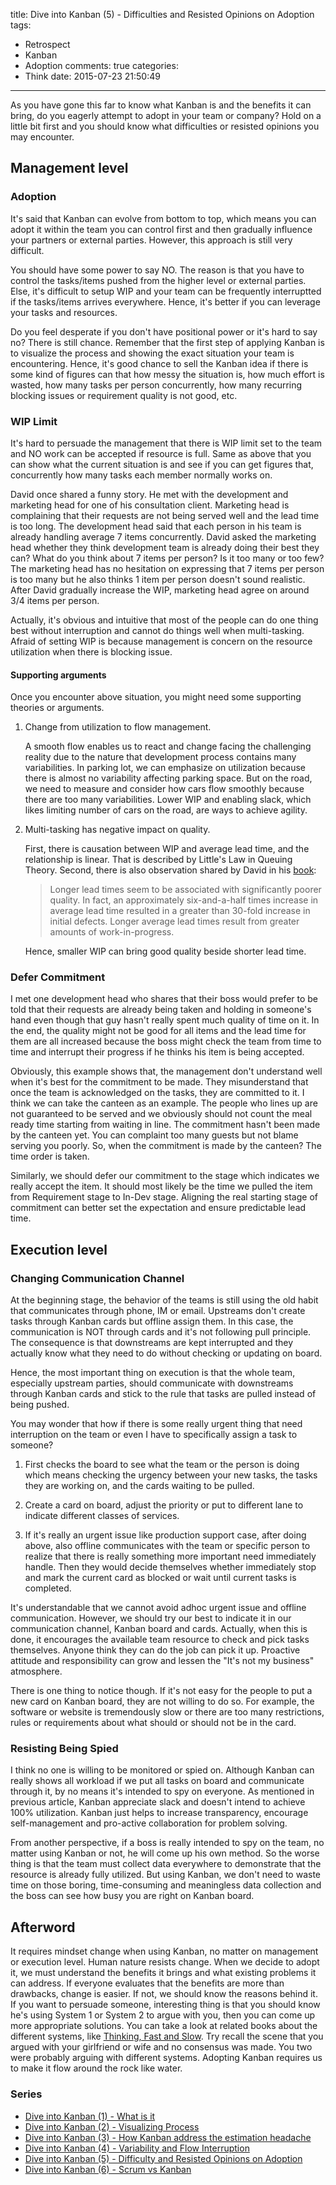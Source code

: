 title: Dive into Kanban (5) - Difficulties and Resisted Opinions on Adoption
tags:
  - Retrospect
  - Kanban
  - Adoption
comments: true
categories:
  - Think
date: 2015-07-23 21:50:49
---

[book]: http://www.amazon.com/Kanban-Successful-Evolutionary-Technology-Business/dp/0984521402

As you have gone this far to know what Kanban is and the benefits it can bring, do you eagerly attempt to adopt in your team or company?  Hold on a little bit first and you should know what difficulties or resisted opinions you may encounter.  

## Management level

### Adoption

It's said that Kanban can evolve from bottom to top, which means you can adopt it within the team you can control first and then gradually influence your partners or external parties.  However, this approach is still very difficult.  

You should have some power to say NO.  The reason is that you have to control the tasks/items pushed from the higher level or external parties.  Else, it's difficult to setup WIP and your team can be frequently interruptted if the tasks/items arrives everywhere.  Hence, it's better if you can leverage your tasks and resources.  

Do you feel desperate if you don't have positional power or it's hard to say no?  There is still chance.  Remember that the first step of applying Kanban is to visualize the process and showing the exact situation your team is encountering.  Hence, it's good chance to sell the Kanban idea if there is some kind of figures can that how messy the situation is, how much effort is wasted, how many tasks per person concurrently, how many recurring blocking issues or requirement quality is not good, etc.  

### WIP Limit

It's hard to persuade the management that there is WIP limit set to the team and NO work can be accepted if resource is full.  Same as above that you can show what the current situation is and see if you can get figures that, concurrently how many tasks each member normally works on.  

David once shared a funny story.  He met with the development and marketing head for one of his consultation client.  Marketing head is complaining that their requests are not being served well and the lead time is too long.  The development head said that each person in his team is already handling average 7 items concurrently.  David asked the marketing head whether they think development team is already doing their best they can?  What do you think about 7 items per person?  Is it too many or too few?  The marketing head has no hesitation on expressing that 7 items per person is too many but he also thinks 1 item per person doesn't sound realistic.  After David gradually increase the WIP, marketing head agree on around 3/4 items per person.  

Actually, it's obvious and intuitive that most of the people can do one thing best without interruption and cannot do things well when multi-tasking.  Afraid of setting WIP is because management is concern on the resource utilization when there is blocking issue.  


#### Supporting arguments

Once you encounter above situation, you might need some supporting theories or arguments.  

1. Change from utilization to flow management.  

    A smooth flow enables us to react and change facing the challenging reality due to the nature that development process contains many variabilities.  In parking lot, we can emphasize on utilization because there is almost no variability affecting parking space.  But on the road, we need to measure and consider how cars flow smoothly because there are too many variabilities.  Lower WIP and enabling slack, which likes limiting number of cars on the road, are ways to achieve agility.  

2. Multi-tasking has negative impact on quality.  

    First, there is causation between WIP and average lead time, and the relationship is linear.  That is described by Little's Law in Queuing Theory.  Second, there is also observation shared by David in his [book][]:  

    >Longer lead times seem to be associated with significantly poorer quality. In fact, an approximately six-and-a-half times increase in average lead time resulted in a greater than 30-fold increase in initial defects. Longer average lead times result from greater amounts of work-in-progress.

    Hence, smaller WIP can bring good quality beside shorter lead time.  


### Defer Commitment

I met one development head who shares that their boss would prefer to be told that their requests are already being taken and holding in someone's hand even though that guy hasn't really spent much quality of time on it.  In the end, the quality might not be good for all items and the lead time for them are all increased because the boss might check the team from time to time and interrupt their progress if he thinks his item is being accepted.  

Obviously, this example shows that, the management don't understand well when it's best for the commitment to be made.  They misunderstand that once the team is acknowledged on the tasks, they are committed to it.  I think we can take the canteen as an example.  The people who lines up are not guaranteed to be served and we obviously should not count the meal ready time starting from waiting in line.  The commitment hasn't been made by the canteen yet.  You can complaint too many guests but not blame serving you poorly.  So, when the commitment is made by the canteen?  The time order is taken.  

Similarly, we should defer our commitment to the stage which indicates we really accept the item.  It should most likely be the time we pulled the item from Requirement stage to In-Dev stage.  Aligning the real starting stage of commitment can better set the expectation and ensure predictable lead time.  


## Execution level

### Changing Communication Channel

At the beginning stage, the behavior of the teams is still using the old habit that communicates through phone, IM or email.  Upstreams don't create tasks through Kanban cards but offline assign them.  In this case, the communication is NOT through cards and it's not following pull principle.  The consequence is that downstreams are kept interrupted and they actually know what they need to do without checking or updating on board.  

Hence, the most important thing on execution is that the whole team, especially upstream parties, should communicate with downstreams through Kanban cards and stick to the rule that tasks are pulled instead of being pushed.  

You may wonder that how if there is some really urgent thing that need interruption on the team or even I have to specifically assign a task to someone?  

1. First checks the board to see what the team or the person is doing which means checking the urgency between your new tasks, the tasks they are working on, and the cards waiting to be pulled.  

2. Create a card on board, adjust the priority or put to different lane to indicate different classes of services.  

3. If it's really an urgent issue like production support case, after doing above, also offline communicates with the team or specific person to realize that there is really something more important need immediately handle.  Then they would decide themselves whether immediately stop and mark the current card as blocked or wait until current tasks is completed.  

It's understandable that we cannot avoid adhoc urgent issue and offline communication.  However, we should try our best to indicate it in our communication channel, Kanban board and cards.  Actually, when this is done, it encourages the available team resource to check and pick tasks themselves.  Anyone think they can do the job can pick it up.  Proactive attitude and responsibility can grow and lessen the "It's not my business" atmosphere.  

There is one thing to notice though.  If it's not easy for the people to put a new card on Kanban board, they are not willing to do so.  For example, the software or website is tremendously slow or there are too many restrictions, rules or requirements about what should or should not be in the card.  


### Resisting Being Spied

I think no one is willing to be monitored or spied on.  Although Kanban can really shows all workload if we put all tasks on board and communicate through it, by no means it's intended to spy on everyone.  As mentioned in previous article, Kanban appreciate slack and doesn't intend to achieve 100% utilization.  Kanban just helps to increase transparency, encourage self-management and pro-active collaboration for problem solving.  

From another perspective, if a boss is really intended to spy on the team, no matter using Kanban or not, he will come up his own method.  So the worse thing is that the team must collect data everywhere to demonstrate that the resource is already fully utilized.  But using Kanban, we don't need to waste time on those boring, time-consuming and meaningless data collection and the boss can see how busy you are right on Kanban board.  


## Afterword  

[Thinking, Fast and Slow]: http://www.amazon.com/Thinking-Fast-Slow-Daniel-Kahneman/dp/0374533555

It requires mindset change when using Kanban, no matter on management or execution level.  Human nature resists change.  When we decide to adopt it, we must understand the benefits it brings and what existing problems it can address.  If everyone evaluates that the benefits are more than drawbacks, change is easier.  If not, we should know the reasons behind it.  If you want to persuade someone, interesting thing is that you should know he's using System 1 or System 2 to argue with you, then you can come up more appropriate solutions.  You can take a look at related books about the different systems, like [Thinking, Fast and Slow][].  Try recall the scene that you argued with your girlfriend or wife and no consensus was made.  You two were probably arguing with different systems.  Adopting Kanban requires us to make it flow around the rock like water.  


### Series
[Dive into Kanban (1) - What is it]: http://www.thinkingincrowd.me/2015/05/20/Dive-into-Kanban-1-What-is-it/
[Dive into Kanban (2) - Visualizing Process]: http://www.thinkingincrowd.me/2015/05/29/Dive-into-Kanban-2-Visualizing-Process/
[Dive into Kanban (3) - How Kanban address the estimation headache]: http://www.thinkingincrowd.me/2015/05/31/Dive-into-Kanban-3-How-Kanban-address-the-estimation-headache/
[Dive into Kanban (4) - Variability and Flow Interruption]: http://www.thinkingincrowd.me/2015/06/05/Dive-into-Kanban-4-Variability-and-Flow-Interruption/
[Dive into Kanban (5) - Difficulty and Resisted Opinions on Adoption]: http://www.thinkingincrowd.me/2015/07/23/Dive-into-Kanban-5-Difficulty-and-Resisted-Opinions-on-Adoption/
[Dive into Kanban (6) - Scrum vs Kanban]: http://www.thinkingincrowd.me/2015/10/08/Dive-into-Kanban-6-Scrum-vs-Kanban/

* [Dive into Kanban (1) - What is it][]  
* [Dive into Kanban (2) - Visualizing Process][]  
* [Dive into Kanban (3) - How Kanban address the estimation headache][]  
* [Dive into Kanban (4) - Variability and Flow Interruption][]  
* [Dive into Kanban (5) - Difficulty and Resisted Opinions on Adoption][]  
* [Dive into Kanban (6) - Scrum vs Kanban][]
